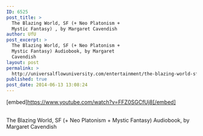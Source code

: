 ```yaml
---
ID: 6525
post_title: >
  The Blazing World, SF (+ Neo Platonism +
  Mystic Fantasy) , by Margaret Cavendish
author: UfU
post_excerpt: >
  The Blazing World, SF (+ Neo Platonism +
  Mystic Fantasy) Audiobook, by Margaret
  Cavendish
layout: post
permalink: >
  http://universalflowuniversity.com/entertainment/the-blazing-world-sf-neo-platonism-mystic-fantasy-by-margaret-cavendish/
published: true
post_date: 2014-06-13 13:08:24
---
```

[embed]https://www.youtube.com/watch?v=FFZ0SGCfUj8[/embed]</br></br>
<p>The Blazing World, SF (+ Neo Platonism + Mystic Fantasy) Audiobook, by Margaret Cavendish</p>